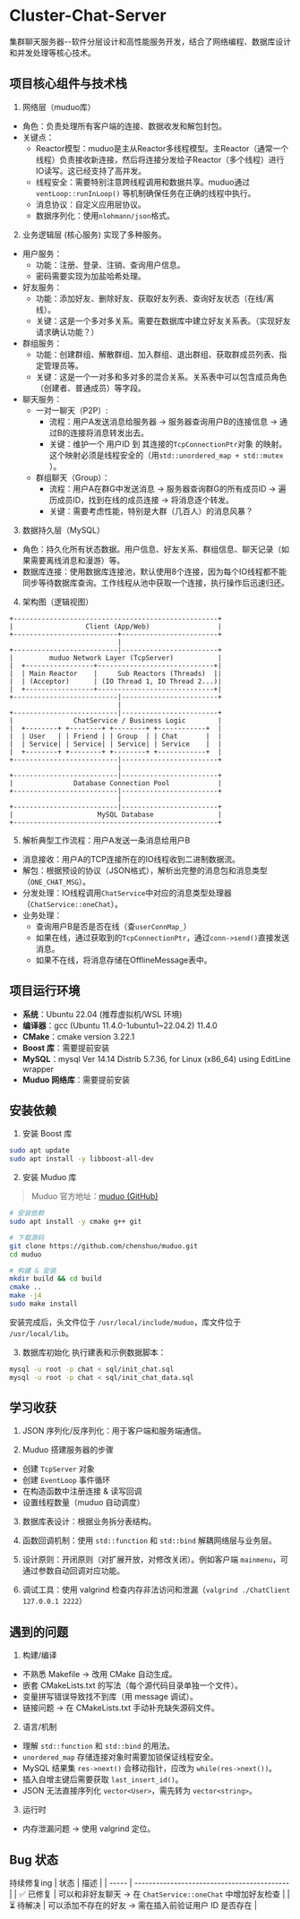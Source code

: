 # Cluster-Chat-Server
集群聊天服务器--软件分层设计和高性能服务开发，结合了网络编程、数据库设计和并发处理等核心技术。

## 项目核心组件与技术栈
1. 网络层（muduo库）
* 角色：负责处理所有客户端的连接、数据收发和解包封包。
* 关键点：
    * Reactor模型：muduo是主从Reactor多线程模型。主Reactor（通常一个线程）负责接收新连接，然后将连接分发给子Reactor（多个线程）进行IO读写。这已经支持了高并发。
    * 线程安全：需要特别注意跨线程调用和数据共享。muduo通过`ventLoop::runInLoop()` 等机制确保任务在正确的线程中执行。
    * 消息协议：自定义应用层协议。
    * 数据序列化：使用`nlohmann/json`格式。

2. 业务逻辑层 (核心服务)
实现了多种服务。
* 用户服务：
    * 功能：注册、登录、注销、查询用户信息。
    * 密码需要实现为加盐哈希处理。
* 好友服务：
    * 功能：添加好友、删除好友、获取好友列表、查询好友状态（在线/离线）。
    * 关键：这是一个多对多关系。需要在数据库中建立好友关系表。（实现好友请求确认功能？）
* 群组服务：
    * 功能：创建群组、解散群组、加入群组、退出群组、获取群成员列表、指定管理员等。
    * 关键：这是一个一对多和多对多的混合关系。关系表中可以包含成员角色（创建者、普通成员）等字段。
* 聊天服务：
    * 一对一聊天（P2P）:
        * 流程：用户A发送消息给服务器 -> 服务器查询用户B的连接信息 -> 通过B的连接将消息转发出去。
        * 关键：维护一个 用户ID 到 其连接的`TcpConnectionPtr`对象 的映射。这个映射必须是线程安全的（用`std::unordered_map + std::mutex` ）。
    * 群组聊天（Group）：
        * 流程：用户A在群G中发送消息 -> 服务器查询群G的所有成员ID -> 遍历成员ID，找到在线的成员连接 -> 将消息逐个转发。
        * 关键：需要考虑性能，特别是大群（几百人）的消息风暴？

3. 数据持久层（MySQL）
* 角色：持久化所有状态数据。用户信息、好友关系、群组信息、聊天记录（如果需要离线消息和漫游）等。
* 数据库连接：使用数据库连接池，默认使用8个连接，因为每个IO线程都不能同步等待数据库查询。工作线程从池中获取一个连接，执行操作后迅速归还。

4. 架构图（逻辑视图）

```test
+---------------------------------------------------+
|                  Client (App/Web)                 |
+--------------------------+------------------------+
                           |
+--------------------------|------------------------+
|         muduo Network Layer (TcpServer)           |
|  +-----------------+-----------------------------+|
|  | Main Reactor    |     Sub Reactors (Threads)  ||
|  | (Acceptor)      | (IO Thread 1, IO Thread 2...)|
|  +-----------------+-----------------------------+|
+--------------------------|------------------------+
                           |
+--------------------------|------------------------+
|               ChatService / Business Logic        |
|  +--------+ +--------+ +--------+ +------------+  |
|  | User   | | Friend | | Group  | | Chat       |  |
|  | Service| | Service| | Service| | Service    |  |
|  +--------+ +--------+ +--------+ +------------+  |
+--------------------------|------------------------+
                           |
+--------------------------|------------------------+
|               Database Connection Pool            |
+--------------------------|------------------------+
                           |
+--------------------------|------------------------+
|                     MySQL Database                |
+---------------------------------------------------+
```

5. 解析典型工作流程：用户A发送一条消息给用户B

* 消息接收：用户A的TCP连接所在的IO线程收到二进制数据流。
* 解包：根据预设的协议（JSON格式），解析出完整的消息包和消息类型（`ONE_CHAT_MSG`）。
* 分发处理：IO线程调用`ChatService`中对应的消息类型处理器（`ChatService::oneChat`）。
* 业务处理：
    * 查询用户B是否是否在线（查`userConnMap_`）
    * 如果在线，通过获取到的`TcpConnectionPtr`，通过`conn->send()`直接发送消息。
    * 如果不在线，将消息存储在OfflineMessage表中。

## 项目运行环境

- **系统**：Ubuntu 22.04 (推荐虚拟机/WSL 环境)
- **编译器**：gcc (Ubuntu 11.4.0-1ubuntu1~22.04.2) 11.4.0
- **CMake**：cmake version 3.22.1
- **Boost 库**：需要提前安装
- **MySQL**：mysql  Ver 14.14 Distrib 5.7.36, for Linux (x86_64) using  EditLine wrapper
- **Muduo 网络库**：需要提前安装

## 安装依赖
1. 安装 Boost 库
```bash
sudo apt update
sudo apt install -y libboost-all-dev
```

2. 安装 Muduo 库

> Muduo 官方地址：[muduo (GitHub)](https://github.com/chenshuo/muduo)
```bash
# 安装依赖
sudo apt install -y cmake g++ git

# 下载源码
git clone https://github.com/chenshuo/muduo.git
cd muduo

# 构建 & 安装
mkdir build && cd build
cmake ..
make -j4
sudo make install
```

安装完成后，头文件位于 `/usr/local/include/muduo`，库文件位于 `/usr/local/lib`。

3. 数据库初始化
执行建表和示例数据脚本：
```bash
mysql -u root -p chat < sql/init_chat.sql
mysql -u root -p chat < sql/init_chat_data.sql
```

## 学习收获
1. JSON 序列化/反序列化：用于客户端和服务端通信。

2. Muduo 搭建服务器的步骤

* 创建 `TcpServer` 对象
* 创建 `EventLoop` 事件循环
* 在构造函数中注册连接 & 读写回调
* 设置线程数量（muduo 自动调度）

3. 数据库表设计：根据业务拆分表结构。

4. 函数回调机制：使用 `std::function` 和 `std::bind` 解耦网络层与业务层。

5. 设计原则：开闭原则（对扩展开放，对修改关闭）。例如客户端 `mainmenu`，可通过参数自动回调对应功能。

6. 调试工具：使用 valgrind 检查内存非法访问和泄漏（`valgrind ./ChatClient 127.0.0.1 2222`）

## 遇到的问题
1. 构建/编译

* 不熟悉 Makefile → 改用 CMake 自动生成。
* 嵌套 CMakeLists.txt 的写法（每个源代码目录单独一个文件）。
* 变量拼写错误导致找不到库（用 message 调试）。
* 链接问题 → 在 CMakeLists.txt 手动补充缺失源码文件。

2. 语言/机制

* 理解 `std::function` 和 `std::bind` 的用法。
* `unordered_map` 存储连接对象时需要加锁保证线程安全。
* MySQL 结果集 `res->next()` 会移动指针，应改为 `while(res->next())`。
* 插入自增主键后需要获取 `last_insert_id()`。
* JSON 无法直接序列化 `vector<User>`，需先转为 `vector<string>`。

3. 运行时

* 内存泄漏问题 → 使用 valgrind 定位。


## Bug 状态
持续修复ing
| 状态    | 描述                                          |
| ----- | ------------------------------------------- |
| ✅ 已修复 | 可以和非好友聊天 → 在 `ChatService::oneChat` 中增加好友检查 |
| ⏳ 待解决 | 可以添加不存在的好友 → 需在插入前验证用户 ID 是否存在              |

